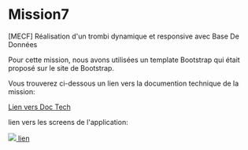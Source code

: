 # Mission7
[MECF] Réalisation d'un trombi dynamique et responsive avec Base De Données

Pour cette mission, nous avons utilisées un template Bootstrap qui était proposé sur le site de Bootstrap.

Vous trouverez ci-dessous un lien vers la documention technique de la mission: 
<p><a href="https://drive.google.com/file/d/1xvqIdkebz3yygB0Jxi6oOUG5hQE1SdDo/view?usp=sharing">Lien vers Doc Tech<a></p>
  
lien vers les screens de l'application: 
<p><a href="#"><img src="googleDrive"> lien </img></a></p>
